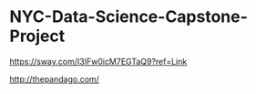 # NYC-Data-Science-Capstone-Project

https://sway.com/I3IFw0icM7EGTaQ9?ref=Link

http://thepandago.com/
